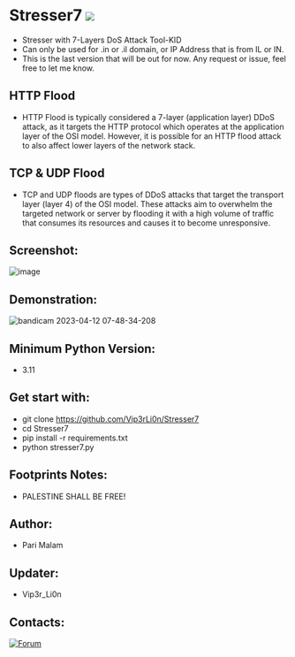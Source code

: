 # Stresser7 ![](https://img.shields.io/badge/Version-6.2-brightgreen.svg)
- Stresser with 7-Layers DoS Attack Tool-KID
- Can only be used for .in or .il domain, or IP Address that is from IL or IN.
- This is the last version that will be out for now. Any request or issue, feel free to let me know.

## HTTP Flood
- HTTP Flood is typically considered a 7-layer (application layer) DDoS attack,
as it targets the HTTP protocol which operates at the application layer of the OSI model.
However, it is possible for an HTTP flood attack to also affect lower layers of the network stack.
## TCP & UDP Flood
- TCP and UDP floods are types of DDoS attacks that target the transport layer (layer 4) of the OSI model. These attacks aim to overwhelm the targeted network or server by flooding it with a high volume of traffic that consumes its resources and causes it to become unresponsive.
## Screenshot:
![image](https://github.com/Vip3rLi0n/Stresser7/assets/21289340/9d454724-5d52-4298-a215-c61bf2608a23)
## Demonstration:
![bandicam 2023-04-12 07-48-34-208](https://user-images.githubusercontent.com/25004320/231313048-788b71b6-f399-4306-bde7-85f96d0e24af.gif)
## Minimum Python Version:
- 3.11
## Get start with:
- git clone https://github.com/Vip3rLi0n/Stresser7
- cd Stresser7
- pip install -r requirements.txt
- python stresser7.py
## Footprints Notes:
-  PALESTINE SHALL BE FREE!
## Author:
- Pari Malam
## Updater:
- Vip3r_Li0n
## Contacts:
[![Forum](https://img.shields.io/badge/-Forum-red)](https://dragonforce.io)
